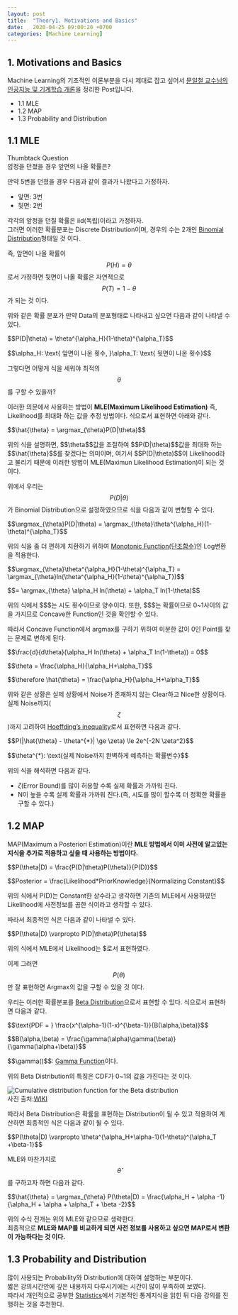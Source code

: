 ```yaml
---
layout: post
title:  "Theory1. Motivations and Basics"
date:   2020-04-25 09:00:20 +0700
categories: [Machine Learning]
---
```


<script type="text/x-mathjax-config">
MathJax.Hub.Config({tex2jax: {inlineMath: [['$','$'], ['\\(','\\)']]}});
</script>
<script type="text/javascript" src="https://cdn.mathjax.org/mathjax/latest/MathJax.js?config=TeX-MML-AM_CHTML">
</script>

## 1. Motivations and Basics
$$\newcommand{\argmax}{\mathop{\mathrm{argmax}}\limits}$$
Machine Learning의 기초적인 이론부분을 다시 제대로 잡고 싶어서 <a href="https://kaist.edwith.org/machinelearning1_17/joinLectures/9738">문일철 교수님의 인공지능 및 기계학습 개론</a>을 정리한 Post입니다.

- 1.1 MLE
- 1.2 MAP
- 1.3 Probability and Distribution

## 1.1 MLE
Thumbtack Question  
압정을 던졌을 경우 앞면의 나올 확률은?

만약 5번을 던졌을 경우 다음과 같이 결과가 나왔다고 가정하자.
- 앞면: 3번
- 뒷면: 2번

각각의 앞정을 던질 확률은 iid(독립)이라고 가정하자.  
그러면 이러한 확률분포는 Discrete Distribution이며, 경우의 수는 2개인 <a href="https://wjddyd66.github.io/statistics/Statistics(2)/#2-%EC%9D%B4%ED%95%AD%EB%B6%84%ED%8F%ACbinomial-distribution">Binomial Distribution</a>형태일 것 이다.  

즉, 앞면이 나올 확률이 <span>$$P(H) = \theta$$</span>로서 가정하면 뒷면이 나올 확률은 자연적으로 <span>$$P(T) = 1- \theta$$</span>가 되는 것 이다.  

위와 같은 확률 분포가 만약 Data의 분포형태로 나타내고 싶으면 다음과 같이 나타낼 수 있다.  
<p>$$P(D|\theta) = \theta^{\alpha_H}(1-\theta)^{\alpha_T}$$</p>
<p>$$\alpha_H: \text{ 앞면이 나온 횟수,  }\alpha_T: \text{ 뒷면이 나온 횟수}$$</p>

그렇다면 어떻게 식을 세워야 최적의 <span>$$\theta$$</span>를 구할 수 있을까?

이러한 의문에서 사용하는 방법이 **MLE(Maximum Likelihood Estimation)** 즉, Likelihood를 최대화 하는 값을 추정 방법이다.
식으로서 표현하면 아래와 같다.  
<p>$$\hat{\theta} = \argmax_{\theta}P(D|\theta)$$</p>
위의 식을 설명하면, <span>$$\theta$$</span>값을 조절하여 <span>$$P(D|\theta)$$</span>값을 최대화 하는 <span>$$\hat{\theta}$$</span>를 찾겠다는 의미이며, 여기서 <span>$$P(D|\theta)$$</span>이 Likelihood라고 불리기 때문에 이러한 방법이 MLE(Maximun Likelihood Estimation)이 되는 것 이다.

위에서 우리는 <span>$$P(D|\theta)$$</span>가 Binomial Distribution으로 설정하였으므로 식을 다음과 같이 변형할 수 있다.

<p>$$\argmax_{\theta}P(D|\theta) = \argmax_{\theta}\theta^{\alpha_H}(1-\theta)^{\alpha_T}$$</p>
위의 식을 좀 더 편하게 치환하기 위하여 <a href="https://ko.wikipedia.org/wiki/%EB%8B%A8%EC%A1%B0%ED%95%A8%EC%88%98">Monotonic Function(단조함수)</a>인 Log변환을 적용한다.  

<p>$$\argmax_{\theta}\theta^{\alpha_H}(1-\theta)^{\alpha_T} = \argmax_{\theta}ln(\theta^{\alpha_H}(1-\theta)^{\alpha_T})$$</p>
<p>$$= \argmax_{\theta} \alpha_H ln(\theta) + \alpha_T ln(1-\theta)$$</p>
위의 식에서 <span>$$$</span>는 시도 횟수이므로 양수이다. 또한, <span>$$$</span>는 확률이므로 0~1사이의 값을 가지므로 Concave한 Function인 것을 확인할 수 있다.

따라서 Concave Function에서 argmax를 구하기 위하여 미분한 값이 0인 Point를 찾는 문제로 변하게 된다.

<p>$$\frac{d}{d\theta}(\alpha_H ln(\theta) + \alpha_T ln(1-\theta)) = 0$$</p>
<p>$$\theta = \frac{\alpha_H}{\alpha_H+\alpha_T}$$</p>
<p>$$\therefore \hat{\theta} = \frac{\alpha_H}{\alpha_H+\alpha_T}$$</p>

위와 같은 상황은 실제 상황에서 Noise가 존재하지 않는 Clear하고 Nice한 상황이다.  
실제 Noise까지(<span>$$\zeta$$</span>)까지 고려하여 <a href="">Hoeffding’s inequality</a>로서 표현하면 다음과 같다.

<p>$$P(|\hat{\theta} - \theta^{*}| \ge \zeta) \le 2e^{-2N \zeta^2}$$</p>
<p>$$\theta^{*}: \text{실제 Noise까지 완벽하게 예측하는 확률변수}$$</p>

위의 식을 해석하면 다음과 같다.
- <span>$\zeta$</span>(Error Bound)를 많이 허용할 수록 실제 확률과 가까워 진다.
- N이 높을 수록 실제 확률과 가까워 진다.(즉, 시도를 많이 할수록 더 정확한 확률을 구할 수 있다.)

## 1.2 MAP

MAP(Maximum a Posteriori Estimation)이란 **MLE 방법에서 이미 사전에 알고있는 지식을 추가로 적용하고 싶을 때 사용하는 방법이다.**  

<p>$$P(\theta|D) = \frac{P(D|\theta)P(\theta)}{P(D)}$$</p>
<p>$$Posterior = \frac{Likelihood*PriorKnowledge}{Normalizing Constant}$$</p>

위의 식에서 P(D)는 Constant한 상수라고 생각하면 기존의 MLE에서 사용하였던 Likelihood에 사전정보를 곱한 식이라고 생각할 수 있다.

따라서 최종적인 식은 다음과 같이 나타낼 수 있다.

<p>$$P(\theta|D) \varpropto P(D|\theta)P(\theta)$$</p>

위의 식에서 MLE에서 Likelihood는 <span>$</span>로서 표현하였다.

이제 그러면 <span>$$P(\theta)$$</span>만 잘 표현하면 Argmax의 값을 구할 수 있을 것 이다.

우리는 이러한 확률분포를 <a href="https://en.wikipedia.org/wiki/Beta_distribution">Beta Distribution</a>으로서 표현할 수 있다. 식으로서 표현하면 다음과 같다.

<p>$$\text{PDF = } \frac{x^{\alpha-1}(1-x)^{\beta-1}}{B(\alpha,\beta)}$$</p>
<p>$$B(\alpha,\beta) = \frac{\gamma(\alpha)\gamma(\beta)}{\gamma(\alpha+\beta)}$$</p>
<span>$$\gamma()$$</span>: <a href="https://en.wikipedia.org/wiki/Gamma_function">Gamma Function</a>이다.

위의 Beta Distribution의 특징은 CDF가 0~1의 값을 가진다는 것 이다.

<img alt="Cumulative distribution function for the Beta distribution" src="//upload.wikimedia.org/wikipedia/commons/thumb/1/11/Beta_distribution_cdf.svg/325px-Beta_distribution_cdf.svg.png"><br>
사진 출처:<a href="https://en.wikipedia.org/wiki/Beta_distribution">WIKI</a>

따라서 Beta Distribution은 확률을 표현하는 Distribution이 될 수 있고 적용하여 계산하면 최종적인 식은 다음과 같이 될 수 있다.

<p>$$P(\theta|D) \varpropto \theta^{\alpha_H+\alpha-1}(1-\theta)^{\alpha_T +\beta-1}$$</p>

MLE와 마찬가지로 <span>$$\hat{\theta}$$</span>를 구하고자 하면 다음과 같다.
<p>$$\hat{\theta} = \argmax_{\theta} P(\theta|D) = \frac{\alpha_H + \alpha -1}{\alpha_H + \alpha + \alpha_T + \beta -2}$$</p>

위의 수식 전개는 위의 MLE와 같으므로 생략한다.  
최종적으로 **MLE와 MAP를 비교하게 되면 사전 정보를 사용하고 싶으면 MAP로서 변환이 가능하다는 것 이다.**

## 1.3 Probability and Distribution
많이 사용되는 Probability와 Distribution에 대하여 설명하는 부분이다.  
짧은 강의시간안에 깊은 내용까지 다루시기에는 시간이 많이 부족하여 보였다.  
따라서 개인적으로 공부한 <a href="https://wjddyd66.github.io/categories/#statistics">Statistics</a>에서 기본적인 통계지식을 읽힌 뒤 다음 강의를 진행하는 것을 추천한다.

